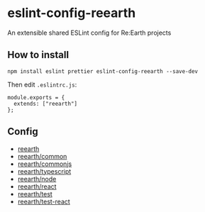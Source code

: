# eslint-config-reearth

An extensible shared ESLint config for Re:Earth projects

## How to install

```
npm install eslint prettier eslint-config-reearth --save-dev
```

Then edit `.eslintrc.js`:

```
module.exports = {
  extends: ["reearth"]
};
```

## Config

- [reearth](./index.js)
- [reearth/common](./common.js)
- [reearth/commonjs](./commonjs.js)
- [reearth/typescript](./typescript.js)
- [reearth/node](./node.js)
- [reearth/react](./react.js)
- [reearth/test](./test.js)
- [reearth/test-react](./test-react.js)
